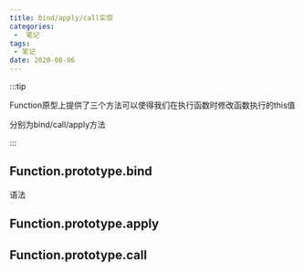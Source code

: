 ```yaml
---
title: bind/apply/call实现
categories:
 -  笔记
tags:
 - 笔记
date: 2020-06-06
---
```



:::tip

Function原型上提供了三个方法可以使得我们在执行函数时修改函数执行的this值

分别为bind/call/apply方法

:::

<!-- more -->

## Function.prototype.bind

语法

## Function.prototype.apply


## Function.prototype.call